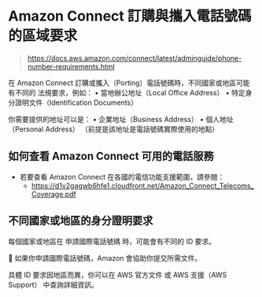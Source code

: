 # Amazon Connect 訂購與攜入電話號碼的區域要求

> https://docs.aws.amazon.com/connect/latest/adminguide/phone-number-requirements.html

在 Amazon Connect 訂購或攜入（Porting）電話號碼時，不同國家或地區可能有不同的 法規要求，例如：
	•	當地辦公地址（Local Office Address）
	•	特定身分證明文件（Identification Documents）

你需要提供的地址可以是：
	•	企業地址（Business Address）
	•	個人地址（Personal Address）
（前提是該地址是電話號碼實際使用的地點）


## 如何查看 Amazon Connect 可用的電話服務
- 若要查看 Amazon Connect 在各國的電信功能支援範圍，請參閱：
    - https://d1v2gagwb6hfe1.cloudfront.net/Amazon_Connect_Telecoms_Coverage.pdf


## 不同國家或地區的身分證明要求
每個國家或地區在 申請國際電話號碼 時，可能會有不同的 ID 要求。

📌 如果你申請國際電話號碼，Amazon 會協助你提交所需文件。

具體 ID 要求因地區而異，你可以在 AWS 官方文件 或 AWS 支援（AWS Support） 中查詢詳細資訊。
